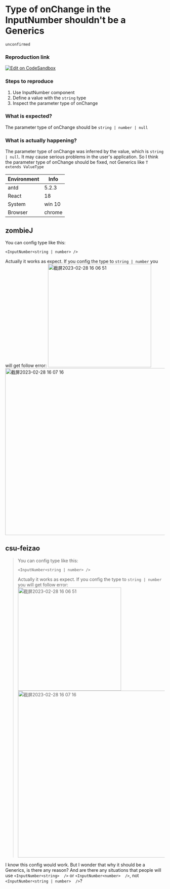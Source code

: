 # Type of onChange in the InputNumber shouldn't be a Generics

`unconfirmed`

### Reproduction link

[![Edit on CodeSandbox](https://codesandbox.io/static/img/play-codesandbox.svg)](https://codesandbox.io/s/zen-keller-47gpbc?file=/src/App.tsx)

### Steps to reproduce

1. Use InputNumber component
2. Define a value with the `string` type
3. Inspect the parameter type of onChange

### What is expected?

The parameter type of onChange should be `string | number | null`

### What is actually happening?

The parameter type of onChange was inferred by the value, which is `string | null`. It may cause serious problems in the user's application. So I think the parameter type of onChange should be fixed, not Generics like `T extends ValueType`

| Environment | Info   |
| ----------- | ------ |
| antd        | 5.2.3  |
| React       | 18     |
| System      | win 10 |
| Browser     | chrome |

<!-- generated by ant-design-issue-helper. DO NOT REMOVE -->

## zombieJ

You can config type like this:

```tsx
<InputNumber<string | number> />
```

Actually it works as expect. If you config the type to `string | number` you will get follow error:
<img width="326" alt="截屏2023-02-28 16 06 51" src="https://user-images.githubusercontent.com/5378891/221791568-8f903139-be53-40e9-9f11-88204d10d1c0.png">
<img width="527" alt="截屏2023-02-28 16 07 16" src="https://user-images.githubusercontent.com/5378891/221791661-5d2f217d-7348-4517-acf7-d1b8b9b9c94d.png">

## csu-feizao

> You can config type like this:
>
> ```tsx
> <InputNumber<string | number> />
> ```
>
> Actually it works as expect. If you config the type to `string | number` you will get follow error: <img alt="截屏2023-02-28 16 06 51" width="326" src="https://user-images.githubusercontent.com/5378891/221791568-8f903139-be53-40e9-9f11-88204d10d1c0.png"> <img alt="截屏2023-02-28 16 07 16" width="527" src="https://user-images.githubusercontent.com/5378891/221791661-5d2f217d-7348-4517-acf7-d1b8b9b9c94d.png">

I know this config would work. But I wonder that why it should be a Generics, is there any reason? And are there any situations that people will use `<InputNumber<string>  />` or `<InputNumber<number>  />`, not `<InputNumber<string | number>  />`?
